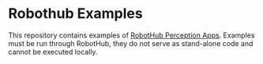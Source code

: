 # Robothub Examples

This repository contains examples of [RobotHub Perception Apps](https://docs-beta.luxonis.com/robothub/developing-apps/workflow). Examples must be run through RobotHub, they do not serve as stand-alone code and cannot be executed locally.